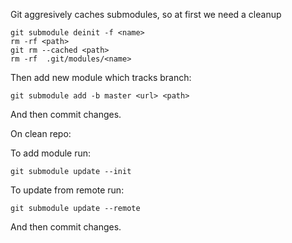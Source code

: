 Git aggresively caches submodules, so at first we need a cleanup
```
git submodule deinit -f <name>
rm -rf <path>
git rm --cached <path>
rm -rf  .git/modules/<name>
```

Then add new module which tracks branch:
```
git submodule add -b master <url> <path>
```
And then commit changes.

On clean repo:

To add module run:
```
git submodule update --init
```

To update from remote run:
```
git submodule update --remote
```
And then commit changes.